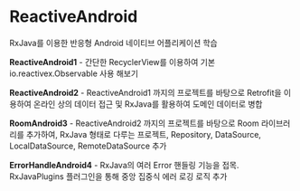 # ReactiveAndroid
RxJava를 이용한 반응형 Android 네이티브 어플리케이션 학습

<strong>ReactiveAndroid1</strong> - 간단한 RecyclerView를 이용하여 기본 io.reactivex.Observable 사용 해보기

<strong>ReactiveAndroid2</strong> - ReactiveAndroid1 까지의 프로젝트를 바탕으로 Retrofit을 이용하여 온라인 상의 데이터 접근 및 RxJava를 활용하여 도메인 데이터로 병합

<strong>RoomAndroid3</strong> - ReactiveAndroid2 까지의 프로젝트를 바탕으로 Room 라이브러리를 추가하여, RxJava 형태로 다루는 프로젝트, Repository, DataSource, LocalDataSource, RemoteDataSource 추가

<strong>ErrorHandleAndroid4</strong> - RxJava의 여러 Error 핸들링 기능을 접목. RxJavaPlugins 플러그인을 통해 중앙 집중식 에러 로깅 로직 추가 
